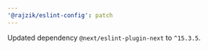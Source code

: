 ```yaml
---
'@rajzik/eslint-config': patch
---
```


Updated dependency `@next/eslint-plugin-next` to `^15.3.5`.
